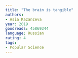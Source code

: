 ```yaml
---
title: "The brain is tangible"
authors:
- Asia Kazanzeva
year: 2019
goodreads: 45869344
language: Russian
rating: 4
tags:
- Popular Science
---
```

